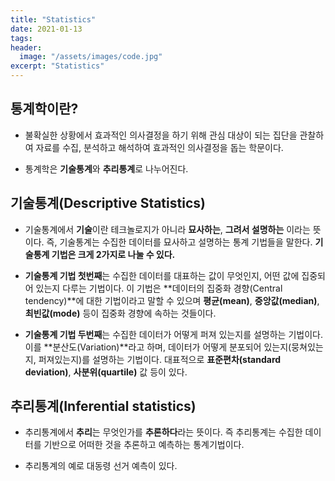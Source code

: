 ```yaml
---
title: "Statistics"
date: 2021-01-13
tags:
header:
  image: "/assets/images/code.jpg"
excerpt: "Statistics"
---
```


## 통계학이란?

* 불확실한 상황에서 효과적인 의사결정을 하기 위해 관심 대상이 되는 집단을 관찰하여 자료를 수집, 분석하고 해석하여 효과적인 의사결정을 돕는 학문이다.


* 통계학은 **기술통계**와 **추리통계**로 나누어진다.



##  기술통계(Descriptive Statistics)

* 기술통계에서 **기술**이란 테크놀로지가 아니라 **묘사하는**, **그려서 설명하는** 이라는 뜻이다. 즉, 기술통계는 수집한 데이터를 묘사하고 설명하는 통계 기법들을 말한다. **기술통계 기법은 크게 2가지로 나눌 수 있다.**


* **기술통계 기법 첫번째**는 수집한 데이터를 대표하는 값이 무엇인지, 어떤 값에 집중되어 있는지 다루는 기법이다. 이 기법은 **데이터의 집중화 경향(Central tendency)**에 대한 기법이라고 말할 수 있으며 **평균(mean)**, **중앙값(median)**, **최빈값(mode)** 등이 집중화 경향에 속하는 것들이다.


* **기술통계 기법 두번째**는 수집한 데이터가 어떻게 퍼져 있는지를 설명하는 기법이다. 이를 **분산도(Variation)**라고 하며, 데이터가 어떻게 분포되어 있는지(뭉쳐있는지, 퍼져있는지)를 설명하는 기법이다. 대표적으로 **표준편차(standard deviation)**, **사분위(quartile)** 값 등이 있다.



## 추리통계(Inferential statistics)

* 추리통계에서 **추리**는 무엇인가를 **추론하다**라는 뜻이다. 즉 추리통계는 수집한 데이터를 기반으로 어떠한 것을 추론하고 예측하는 통계기법이다.

* 추리통계의 예로 대동령 선거 예측이 있다.